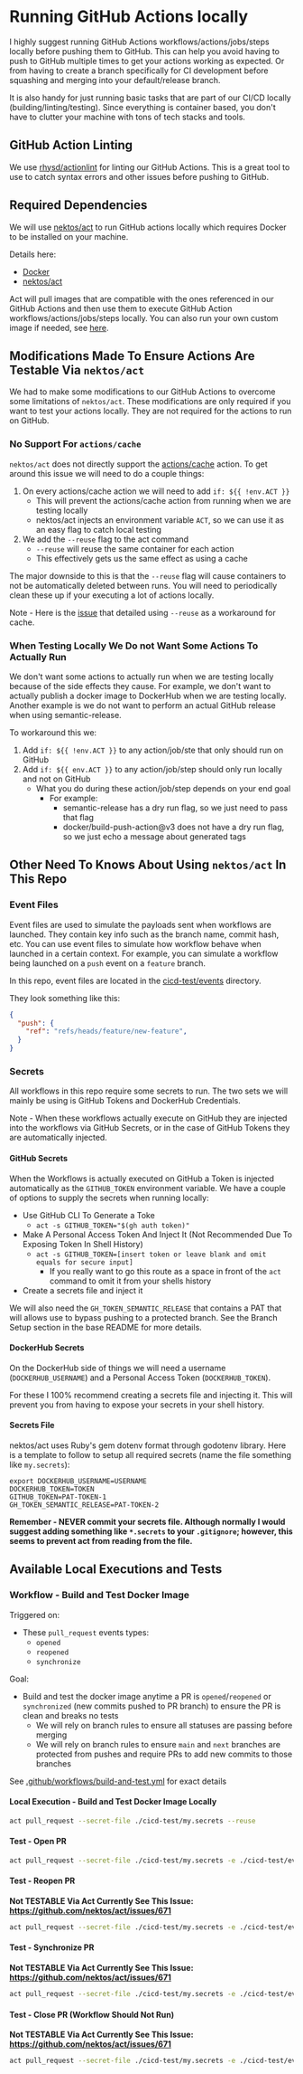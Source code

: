 # Running GitHub Actions locally

I highly suggest running GitHub Actions workflows/actions/jobs/steps locally before pushing them to GitHub.  This can help you avoid having to push to GitHub multiple times to get your actions working as expected. Or from having to create a branch specifically for CI development before squashing and merging into your default/release branch.

It is also handy for just running basic tasks that are part of our CI/CD locally (building/linting/testing). Since everything is container based, you don't have to clutter your machine with tons of tech stacks and tools.

## GitHub Action Linting

We use [rhysd/actionlint](https://github.com/rhysd/actionlint) for linting our GitHub Actions. This is a great tool to use to catch syntax errors and other issues before pushing to GitHub.

## Required Dependencies

We will use [nektos/act](https://github.com/nektos/act) to run GitHub actions locally which requires Docker to be installed on your machine.

Details here:
* [Docker](https://docs.docker.com/get-docker/)
* [nektos/act](https://github.com/nektos/act)

Act will pull images that are compatible with the ones referenced in our GitHub Actions and then use  them to execute GitHub Action workflows/actions/jobs/steps locally. You can also run your own custom image if needed, see [here](https://nektosact.com/usage/runners.html).

## Modifications Made To Ensure Actions Are Testable Via `nektos/act`

We had to make some modifications to our GitHub Actions to overcome some limitations of `nektos/act`. These modifications are only required if you want to test your actions locally. They are not required for the actions to run on GitHub.

### No Support For `actions/cache`

`nektos/act` does not directly support the [actions/cache](https://github.com/actions/cache) action. To get around this issue we will need to do a couple things:
1. On every actions/cache action we will need to add `if: ${{ !env.ACT }}`
    * This will prevent the actions/cache action from running when we are testing locally
    * nektos/act injects an environment variable `ACT`, so we can use it as an easy flag to catch local testing
2. We add the `--reuse` flag to the act command
    * `--reuse` will reuse the same container for each action
    * This effectively gets us the same effect as using a cache

The major downside to this is that the `--reuse` flag will cause containers to not be automatically deleted between runs. You will need to periodically clean these up if your executing a lot of actions locally.

Note - Here is the [issue](https://github.com/nektos/act/issues/285#issuecomment-987550101) that detailed using `--reuse` as a workaround for cache.

### When Testing Locally We Do not Want Some Actions To Actually Run

We don't want some actions to actually run when we are testing locally because of the side effects they  cause. For example, we don't want to actually publish a docker image to DockerHub when we are testing locally. Another example is we do not want to perform an actual GitHub release when using semantic-release.

To workaround this we:

1. Add `if: ${{ !env.ACT }}` to any action/job/ste that only should run on GitHub   
2. Add `if: ${{ env.ACT }}` to any action/job/step should only run locally and not on GitHub 
    * What you do during these action/job/step depends on your end goal
      * For example:
        * semantic-release has a dry run flag, so we just need to pass that flag
        * docker/build-push-action@v3 does not have a dry run flag, so we just echo a message about generated tags

## Other Need To Knows About Using `nektos/act` In This Repo

### Event Files

Event files are used to simulate the payloads sent when workflows are launched. They contain key info such as the branch name, commit hash, etc. You can use event files to simulate how workflow behave when launched in a certain context. For example, you can simulate a workflow being launched on a `push` event on a `feature` branch.

In this repo, event files are located in the [cicd-test/events](./cicd-test/events) directory.

They look something like this:
```json
{
  "push": {
    "ref": "refs/heads/feature/new-feature",
  }
}
```

### Secrets

All workflows in this repo require some secrets to run. The two sets we will mainly be using is GitHub Tokens and DockerHub Credentials.

Note - When these workflows actually execute on GitHub they are injected into the workflows via GitHub Secrets, or in the case of GitHub Tokens they are automatically injected.

#### GitHub Secrets

When the Workflows is actually executed on GitHub a Token is injected automatically as the `GITHUB_TOKEN` environment variable. We have a couple of options to supply the secrets when running locally:

* Use GitHub CLI To Generate a Toke
  * `act -s GITHUB_TOKEN="$(gh auth token)"`
* Make A Personal Access Token And Inject It (Not Recommended Due To Exposing Token In Shell History)
  * `act -s GITHUB_TOKEN=[insert token or leave blank and omit equals for secure input]`
    * If you really want to go this route as a space in front of the `act` command to omit it from your shells history
* Create a secrets file and inject it

We will also need the `GH_TOKEN_SEMANTIC_RELEASE` that contains a PAT that will allows use to bypass pushing to a protected branch. See the Branch Setup section in the base README for more details.

#### DockerHub Secrets

On the DockerHub side of things we will need a username (`DOCKERHUB_USERNAME`) and a Personal Access Token (`DOCKERHUB_TOKEN`).

For these I 100% recommend creating a secrets file and injecting it. This will prevent you from having to expose your secrets in your shell history.

#### Secrets File

nektos/act uses Ruby's gem dotenv format through godotenv library. Here is a template to follow to setup all required secrets (name the file something like `my.secrets`):

```
export DOCKERHUB_USERNAME=USERNAME
DOCKERHUB_TOKEN=TOKEN
GITHUB_TOKEN=PAT-TOKEN-1
GH_TOKEN_SEMANTIC_RELEASE=PAT-TOKEN-2
```
**Remember - NEVER commit your secrets file. Although normally I would suggest adding something like `*.secrets` to your `.gitignore`; however, this seems to prevent act from reading from the file.**


## Available Local Executions and Tests

### Workflow - Build and Test Docker Image

Triggered on:
* These `pull_request` events types:
  * `opened`
  * `reopened`
  * `synchronize`

Goal:
* Build and test the docker image anytime a PR is `opened`/`reopened` or `synchronized` (new commits pushed to PR branch) to ensure the PR is clean and breaks no tests
  * We will rely on branch rules to ensure all statuses are passing before merging
  * We will rely on branch rules to ensure `main` and `next` branches are protected from pushes and require PRs to add new commits to those branches

See [.github/workflows/build-and-test.yml](./.github/workflows/build-and-test.yml) for exact details


#### Local Execution - Build and Test Docker Image Locally

```bash
act pull_request --secret-file ./cicd-test/my.secrets --reuse
```

#### Test - Open PR 

```bash
act pull_request --secret-file ./cicd-test/my.secrets -e ./cicd-test/events/pr-open.json --reuse
```

#### Test - Reopen PR 
**Not TESTABLE Via Act Currently See This Issue: https://github.com/nektos/act/issues/671**
```bash
act pull_request --secret-file ./cicd-test/my.secrets -e ./cicd-test/events/pr-reopen.json --reuse
```

#### Test - Synchronize PR 
**Not TESTABLE Via Act Currently See This Issue: https://github.com/nektos/act/issues/671**
```bash
act pull_request --secret-file ./cicd-test/my.secrets -e ./cicd-test/events/pr-sync.json --reuse
```

#### Test - Close PR (Workflow Should Not Run)
**Not TESTABLE Via Act Currently See This Issue: https://github.com/nektos/act/issues/671**
```bash
act pull_request --secret-file ./cicd-test/my.secrets -e ./cicd-test/events/pr-close.json --reuse
```
